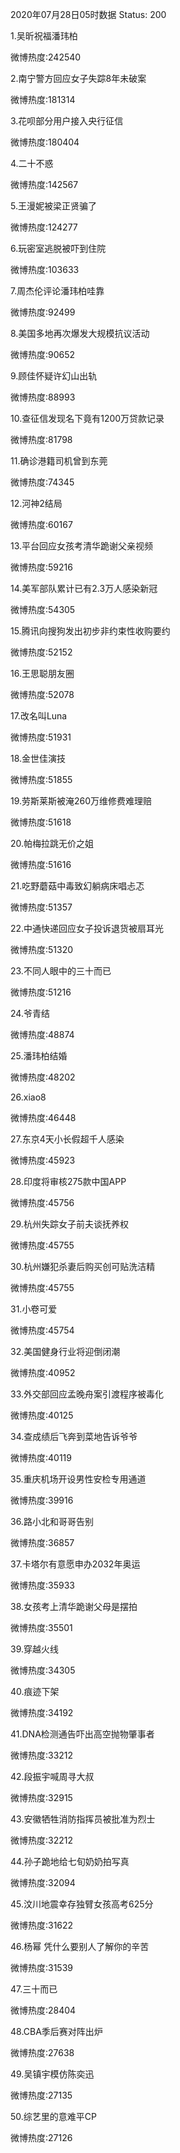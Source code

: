 2020年07月28日05时数据
Status: 200

1.吴昕祝福潘玮柏

微博热度:242540

2.南宁警方回应女子失踪8年未破案

微博热度:181314

3.花呗部分用户接入央行征信

微博热度:180404

4.二十不惑

微博热度:142567

5.王漫妮被梁正贤骗了

微博热度:124277

6.玩密室逃脱被吓到住院

微博热度:103633

7.周杰伦评论潘玮柏哇靠

微博热度:92499

8.美国多地再次爆发大规模抗议活动

微博热度:90652

9.顾佳怀疑许幻山出轨

微博热度:88993

10.查征信发现名下竟有1200万贷款记录

微博热度:81798

11.确诊港籍司机曾到东莞

微博热度:74345

12.河神2结局

微博热度:60167

13.平台回应女孩考清华跪谢父亲视频

微博热度:59216

14.美军部队累计已有2.3万人感染新冠

微博热度:54305

15.腾讯向搜狗发出初步非约束性收购要约

微博热度:52152

16.王思聪朋友圈

微博热度:52078

17.改名叫Luna

微博热度:51931

18.金世佳演技

微博热度:51855

19.劳斯莱斯被淹260万维修费难理赔

微博热度:51618

20.帕梅拉跳无价之姐

微博热度:51616

21.吃野蘑菇中毒致幻躺病床唱忐忑

微博热度:51357

22.中通快递回应女子投诉退货被扇耳光

微博热度:51320

23.不同人眼中的三十而已

微博热度:51216

24.爷青结

微博热度:48874

25.潘玮柏结婚

微博热度:48202

26.xiao8

微博热度:46448

27.东京4天小长假超千人感染

微博热度:45923

28.印度将审核275款中国APP

微博热度:45756

29.杭州失踪女子前夫谈抚养权

微博热度:45755

30.杭州嫌犯杀妻后购买创可贴洗洁精

微博热度:45755

31.小卷可爱

微博热度:45754

32.美国健身行业将迎倒闭潮

微博热度:40952

33.外交部回应孟晚舟案引渡程序被毒化

微博热度:40125

34.查成绩后飞奔到菜地告诉爷爷

微博热度:40119

35.重庆机场开设男性安检专用通道

微博热度:39916

36.路小北和哥哥告别

微博热度:36857

37.卡塔尔有意愿申办2032年奥运

微博热度:35933

38.女孩考上清华跪谢父母是摆拍

微博热度:35501

39.穿越火线

微博热度:34305

40.痕迹下架

微博热度:34192

41.DNA检测通告吓出高空抛物肇事者

微博热度:33212

42.段振宇喊周寻大叔

微博热度:32915

43.安徽牺牲消防指挥员被批准为烈士

微博热度:32212

44.孙子跪地给七旬奶奶拍写真

微博热度:32094

45.汶川地震幸存独臂女孩高考625分

微博热度:31622

46.杨幂 凭什么要别人了解你的辛苦

微博热度:31539

47.三十而已

微博热度:28404

48.CBA季后赛对阵出炉

微博热度:27638

49.吴镇宇模仿陈奕迅

微博热度:27135

50.综艺里的意难平CP

微博热度:27126

